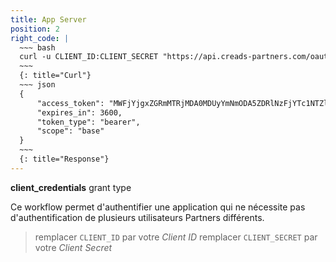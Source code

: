 ```yaml
---
title: App Server
position: 2
right_code: |
  ~~~ bash
  curl -u CLIENT_ID:CLIENT_SECRET "https://api.creads-partners.com/oauth2/token" -d 'grant_type=client_credentials'
  ~~~
  {: title="Curl"}
  ~~~ json
  {
      "access_token": "MWFjYjgxZGRmMTRjMDA0MDUyYmNmODA5ZDRlNzFjYTc1NTZlYzc0ODMwYTc2OTE3NzIzYzY4ZDc0OGE4YWRhYg",
      "expires_in": 3600,
      "token_type": "bearer",
      "scope": "base"
  }
  ~~~
  {: title="Response"}
---
```



**client_credentials** grant type

Ce workflow permet d'authentifier une application qui ne nécessite pas d'authentification de plusieurs utilisateurs Partners différents.

> remplacer `CLIENT_ID` par votre *Client ID*
> remplacer `CLIENT_SECRET` par votre *Client Secret*

